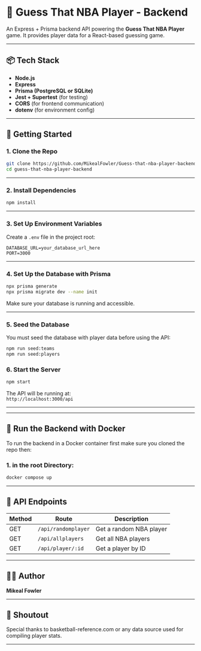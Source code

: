 # 🏀 Guess That NBA Player - Backend

An Express + Prisma backend API powering the **Guess That NBA Player** game. It provides player data for a React-based guessing game.

---

## 📦 Tech Stack

- **Node.js**
- **Express**
- **Prisma (PostgreSQL or SQLite)**
- **Jest + Supertest** (for testing)
- **CORS** (for frontend communication)
- **dotenv** (for environment config)

---

## 🚀 Getting Started

### 1. Clone the Repo

```bash
git clone https://github.com/MikealFowler/Guess-that-nba-player-backendGuess-that-nba-player-backend.git
cd guess-that-nba-player-backend
```

---

### 2. Install Dependencies

```bash
npm install
```

---

### 3. Set Up Environment Variables

Create a `.env` file in the project root:

```
DATABASE_URL=your_database_url_here
PORT=3000
```

---

### 4. Set Up the Database with Prisma

```bash
npx prisma generate
npx prisma migrate dev --name init
```

Make sure your database is running and accessible.

---

### 5. Seed the Database

You must seed the database with player data before using the API:

```bash
npm run seed:teams
npm run seed:players
```

### 6. Start the Server

```bash
npm start
```

The API will be running at:  
`http://localhost:3000/api`

---

---
## 🐳 Run the Backend with Docker

To run the backend in a Docker container first make sure you cloned the repo then:

### 1. in the root Directory:
```bash
docker compose up
```
---


## 📘 API Endpoints

| Method | Route                 | Description                    |
|--------|------------------------|--------------------------------|
| GET    | `/api/randomplayer`    | Get a random NBA player        |
| GET    | `/api/allplayers`      | Get all NBA players            |
| GET    | `/api/player/:id`      | Get a player by ID             |

---


## 👨‍💼 Author

**Mikeal Fowler**  


---

## 🏀 Shoutout

Special thanks to basketball-reference.com or any data source used for compiling player stats.

---

